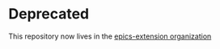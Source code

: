 # Deprecated

This repository now lives in the [epics-extension organization](https://github.com/epics-extensions/tree-sitter-epics)
